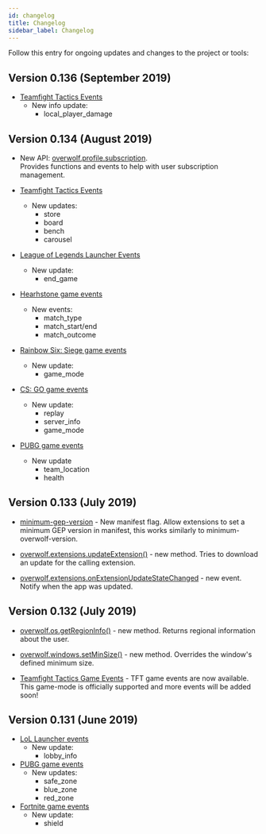 ```yaml
---
id: changelog
title: Changelog
sidebar_label: Changelog
---
```


Follow this entry for ongoing updates and changes to the project or tools:

## Version 0.136 (September 2019)

* [Teamfight Tactics Events](https://overwolf.github.io/docs/api/overwolf-games-events-tft#docsNav)
  * New info update:
    * local_player_damage

## Version 0.134 (August 2019)

* New API: [overwolf.profile.subscription](overwolf-profile.subscription).  
  Provides functions and events to help with user subscription management.
  
* [Teamfight Tactics Events](https://overwolf.github.io/docs/api/overwolf-games-events-tft#docsNav)
  * New updates:
    * store
    * board
    * bench
    * carousel
    
* [League of Legends Launcher Events](https://overwolf.github.io/docs/api/overwolf-games-launchers-events-lol#docsNav)
  * New update:
    * end_game
    
* [Hearhstone game events](https://overwolf.github.io/docs/api/overwolf-games-events-heartstone#docsNav)
  * New events:
    * match_type
    * match_start/end
    * match_outcome
* [Rainbow Six: Siege game events](https://overwolf.github.io/docs/api/overwolf-games-events-rainbow-six#docsNav)
  * New update:
    * game_mode
* [CS: GO game events](https://overwolf.github.io/docs/api/overwolf-games-events-csgo#docsNav)
  * New update:
    * replay
    * server_info
    * game_mode
* [PUBG game events](https://overwolf.github.io/docs/api/overwolf-games-events-pubg#docsNav)
  * New update
    * team_location
    * health

## Version 0.133 (July 2019)

* [minimum-gep-version](manifest-json#meta-minimum-gep) - New manifest flag. Allow extensions to set a minimum GEP version in manifest, this works similarly to minimum-overwolf-version.

* [overwolf.extensions.updateExtension()](overwolf-extensions#updateextensioncallback) - new method. Tries to download an update for the calling extension.

* [overwolf.extensions.onExtensionUpdateStateChanged](overwolf-extensions#onextensionupdatestatechanged) - new event. Notify when the app was updated.

## Version 0.132 (July 2019)

* [overwolf.os.getRegionInfo()](overwolf-os#getregioninfocallback) - new method. Returns regional information about the user.
  
* [overwolf.windows.setMinSize()](overwolf-windows#setminsizewindowid-width-height-callback) - new method. Overrides the window's defined minimum size.

* [Teamfight Tactics Game Events](overwolf-games-events-tft) - TFT game events are now available. This game-mode is officially supported and more events will be added soon!

## Version 0.131 (June 2019)

* [LoL Launcher events](overwolf-games-launchers-events-lol)
  * New update:
    * lobby_info
* [PUBG game events](overwolf-games-events-pubg)
  * New updates:
    * safe_zone
    * blue_zone
    * red_zone
* [Fortnite game events](overwolf-games-events-fortnite)
  * New update:
    * shield

